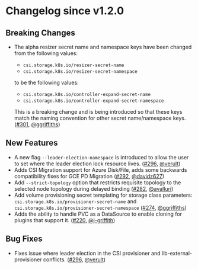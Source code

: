 # Changelog since v1.2.0

## Breaking Changes

- The alpha resizer secret name and namespace keys have been changed from the following values:
  - `csi.storage.k8s.io/resizer-secret-name`
  - `csi.storage.k8s.io/resizer-secret-namespace`

  to be the following values:
  - `csi.storage.k8s.io/controller-expand-secret-name`
  - `csi.storage.k8s.io/controller-expand-secret-namespace`

  This is a breaking change and is being introduced so that these keys match the naming convention for other secret name/namespace keys. ([#301](https://github.com/kubernetes-csi/csi-sidecars/pkg/provisioner/pull/301), [@ggriffiths](https://github.com/ggriffiths))

## New Features

- A new flag `--leader-election-namespace` is introduced to allow the user to set where the leader election lock resource lives. ([#296](https://github.com/kubernetes-csi/csi-sidecars/pkg/provisioner/pull/296), [@verult](https://github.com/verult))
- Adds CSI Migration support for Azure Disk/File, adds some backwards compatibility fixes for GCE PD Migration ([#292](https://github.com/kubernetes-csi/csi-sidecars/pkg/provisioner/pull/292), [@davidz627](https://github.com/davidz627))
- Add `--strict-topology` option that restricts requisite topology to the selected node topology during delayed binding ([#282](https://github.com/kubernetes-csi/csi-sidecars/pkg/provisioner/pull/282), [@avalluri](https://github.com/avalluri))
- Add volume provisioning secret templating for storage class parameters: `csi.storage.k8s.io/provisioner-secret-name` and `csi.storage.k8s.io/provisioner-secret-namespace` ([#274](https://github.com/kubernetes-csi/csi-sidecars/pkg/provisioner/pull/274), [@ggriffiths](https://github.com/ggriffiths))
- Adds the ability to handle PVC as a DataSource to enable cloning for plugins that support it.  ([#220](https://github.com/kubernetes-csi/csi-sidecars/pkg/provisioner/pull/220), [@j-griffith](https://github.com/j-griffith))

## Bug Fixes

- Fixes issue where leader election in the CSI provisioner and lib-external-provisioner conflicts. ([#296](https://github.com/kubernetes-csi/csi-sidecars/pkg/provisioner/pull/296), [@verult](https://github.com/verult))
